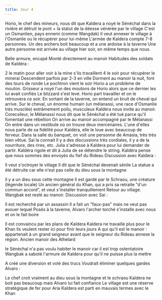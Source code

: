 ```yaml
---
title: Jour 4
---
```

Horio, le chef des mineurs, nous dit que Kaldera a noyé le Sénéchal dans la rivière et détruit le pont + la statut de la déesse vénérée par le village
C'est un Osmanlien, pays ennemi (comme Wangdak)
Il veut annexer le village à l'Osmanlie ou le récupérer pour lui-même
L'armée de Kaldera compte 7-8 personnes. Un des archers boit beaucoup et a une ardoise à la taverne
Une autre personne est arrivée au village hier soir, en même temps que nous.

Belle armure, encapé
Monté directement au manoir
Habitudes des soldats de Kaldéra :

2 le matin pour aller voir à la mine s'ils travaillent
4 le soir pour récupérer le minerai
Descendent parfois par 2-3 en ville
Dorment au manoir la nuit, font des tours de ronde
Le pochtron vient le soir
Horio a un problème de mouton. Grisseur a noyé l'un des moutons de Horio alors que ce dernier les lui avait confiés
Le blizzard s'est levé. Horio part travailler et on le retrouvera ce soir.
En sortant de la taverne, on entend un bruit de cheval qui arrive. Sur le cheval, un énorme humain (un mélanassi, une race d'Osmanlie très musclée) extrâmement poilu, musculeux
Kaldéra nous invite au manoir. Corecsileur, le Mélanassi nous dit que le Sénéchal a été tué parce qu'il fomentait une rébellion
On arrive au manoir accompagné par le Mélanassi
On entre dans un vestibule où on trouve deux mercenaires. L'une d'elles nous parle de sa fidélité pour Kaldéra, elle le loue avec beaucoup de ferveur.
Dans la salle du banquet, on voit une personne de Amasia, très très bien vêtue. Sai la connait
Il y a des discussions très cordiales, il y a de la nourriture, des rires, etc.
Julia s'adresse à Kaldera pour lui demander de partir. Kaldéra rigole et dit à Julia de se détendre le string. Kaldéra pense que nous sommes des envoyés du fief du Rideau
Discussion avec Kaldera :

Il veut s'octroyer le village
Il dit que le Sénéchal devenait sénile
La statue a été détruite car elle n'est pas celle du dieu sous la montagne

Il y a un dieu sous cette montagne
Il est gardé par le Schraou, une créature (légende locale)
Un ancien général du Khan, qui a pris sa retraite "d'un commun accord", et veut s'installer tranquillement
Retour au village. Wangbak est resté au manoir.
Discussion avec Sai :

Il est recherché par un assassin
Il a fait un "faux-pas" mais ne veut pas avouer lequel
Posés à la taverne, Alvaro l'archer torché s'installe avec nous et on le fait boire

Il est convaincu par les plans de Kaldera
Kaldera ne travaille plus pour le Khan
Ils veulent rester ici pour finir leurs jours
A qui qu'il est le manoir : appartenait à un grand seigneur avant que le seigneur du Rideau annexe la région. Ancien manoir des Athelard

le Sénéchal n'a pas voulu habiter le manoir car il est trop ostentatoire
Wangbak a saboté l'armure de Kaldera pour qu'il ne puisse plus la mettre

A créé une diversion et volé des trucs
Voudrait éliminer quelques gardes
Alvaro :

Le chef croit vraiment au dieu sous la montagne et le schraou
Kaldera ne boit pas beaucoup mais Alvaro lui fait confiance
Le village est une réserve stratégique de fer pour Aria
Kaldera est parti en mauvais termes avec le Khan 